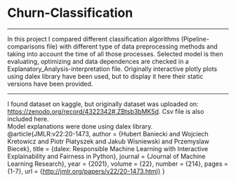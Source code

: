 # Churn-Classification
---
  
In this project I compared different classification algorithms (Pipeline-comparisons file) with different type of data preprocessing methods and taking into account the time of all those processes. Selected model is then evaluating, optimizing and data dependences are checked in a Explanatory_Analysis-interpretation file. Originally interactive plotly plots using dalex library have been used, but to display it here their static versions have been provided.
  
---
I found dataset on kaggle, but originally dataset was uploaded on: https://zenodo.org/record/4322342#.ZBtsb3bMK5d. Csv file is also included here.  
Model explanations were done using dalex library.  
@article{JMLR:v22:20-1473,
  author  = {Hubert Baniecki and
             Wojciech Kretowicz and
             Piotr Piatyszek and 
             Jakub Wisniewski and 
             Przemyslaw Biecek},
  title   = {dalex: Responsible Machine Learning 
             with Interactive Explainability and Fairness in Python},
  journal = {Journal of Machine Learning Research},
  year    = {2021},
  volume  = {22},
  number  = {214},
  pages   = {1-7},
  url     = {http://jmlr.org/papers/v22/20-1473.html}
}
